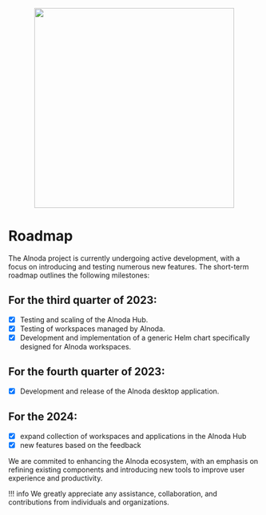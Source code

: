 <p align="center">
  <img src="../img/roadmap.svg" alt="" width="400">
</p>

# Roadmap

The Alnoda project is currently undergoing active development, with a focus on introducing and testing numerous new features. 
The short-term roadmap outlines the following milestones:

## For the third quarter of 2023:

- [x] Testing and scaling of the Alnoda Hub.
- [x] Testing of workspaces managed by Alnoda.
- [x] Development and implementation of a generic Helm chart specifically designed for Alnoda workspaces.

## For the fourth quarter of 2023:

- [x] Development and release of the Alnoda desktop application.

## For the 2024:

- [x] expand collection of workspaces and applications in the Alnoda Hub
- [x] new features based on the feedback

We are commited to enhancing the Alnoda ecosystem, with an emphasis on refining existing components and introducing new tools to improve user experience and productivity.

!!! info 
    We greatly appreciate any assistance, collaboration, and contributions from individuals and organizations.
